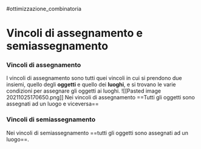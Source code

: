 #ottimizzazione_combinatoria 
# Vincoli di assegnamento e semiassegnamento
### Vincoli di assegnamento
I vincoli di assegnamento sono tutti quei vincoli in cui si prendono due insiemi, quello degli **oggetti** e quello dei **luoghi**, e si trovano le varie condizioni per assegnare gli oggetti ai luoghi.
![[Pasted image 20211025170650.png]]
Nei vincoli di assegnamento ==Tutti gli oggetti sono assegnati ad un luogo e viceversa==

### Vincoli di semiassegnamento
Nei vincoli di semiassegnamento ==tutti gli oggetti sono assegnati ad un luogo==.